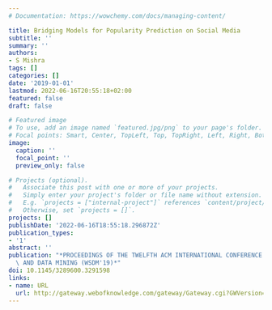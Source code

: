 ```yaml
---
# Documentation: https://wowchemy.com/docs/managing-content/

title: Bridging Models for Popularity Prediction on Social Media
subtitle: ''
summary: ''
authors:
- S Mishra
tags: []
categories: []
date: '2019-01-01'
lastmod: 2022-06-16T20:55:18+02:00
featured: false
draft: false

# Featured image
# To use, add an image named `featured.jpg/png` to your page's folder.
# Focal points: Smart, Center, TopLeft, Top, TopRight, Left, Right, BottomLeft, Bottom, BottomRight.
image:
  caption: ''
  focal_point: ''
  preview_only: false

# Projects (optional).
#   Associate this post with one or more of your projects.
#   Simply enter your project's folder or file name without extension.
#   E.g. `projects = ["internal-project"]` references `content/project/deep-learning/index.md`.
#   Otherwise, set `projects = []`.
projects: []
publishDate: '2022-06-16T18:55:18.296872Z'
publication_types:
- '1'
abstract: ''
publication: "*PROCEEDINGS OF THE TWELFTH ACM INTERNATIONAL CONFERENCE ON WEB SEARCH\
  \ AND DATA MINING (WSDM'19)*"
doi: 10.1145/3289600.3291598
links:
- name: URL
  url: http://gateway.webofknowledge.com/gateway/Gateway.cgi?GWVersion=2&SrcApp=PARTNER_APP&SrcAuth=LinksAMR&KeyUT=WOS:000482120400102&DestLinkType=FullRecord&DestApp=ALL_WOS&UsrCustomerID=1ba7043ffcc86c417c072aa74d649202
---
```


